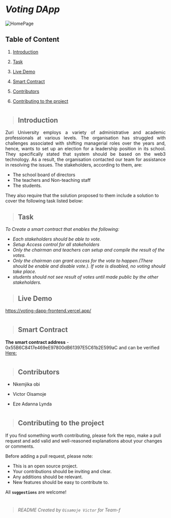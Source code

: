 # _Voting DApp_

![HomePage](https://user-images.githubusercontent.com/19577206/164715300-ebcb6f86-8f46-4d28-8929-a15fc513bc9f.JPG)

## Table of Content

1. [Introduction](#introduction)

2. [Task](#task)

3. [Live Demo](#live-demo)

4. [Smart Contract](#smart-contract)

5. [Contributors](#contributors)

6. [Contributing to the project](#contributing-to-the-project)
#

> ## Introduction 
<p align="justify">
Zuri University employs a variety of administrative and academic professionals at various levels. The organisation has struggled with challenges associated with shifting managerial roles over the years and, hence, wants to set up an election for a leadership position in its school. They specifically stated that system should be based on the web3 technology. As a result, the organisation contacted our team for assistance in resolving the issues. The stakeholders, according to them, are:
  
  - The school board of directors
  - The teachers and Non-teaching staff
  - The students.
 
They also require that the solution proposed to them include a solution to cover the following task listed below:
</p>

> ## Task
_To Create a smart contract that enables the following:_
- _Each stakeholders should be able to vote._
- _Setup Access control for all stakeholders_
- _Only the chairman and teachers can setup and compile the result of the votes._
- _Only the chairman can grant access for the vote to happen.(There should be enable and disable vote.). If vote is disabled, no voting should take place._
- _students should not see result of votes until made public by the other stakeholders._

> ## Live Demo

https://voting-dapp-frontend.vercel.app/

#
> ## Smart Contract

**The smart contract address** - 0x55B6C8417e469eE97800dB61397E5C61b2E599aC and can be verified [Here:](https://rinkeby.etherscan.io/address/0x55B6C8417e469eE97800dB61397E5C61b2E599aC)

#

> ## Contributors
 - Nkemjika obi

 - Victor Oisamoje

 - Eze Adanna Lynda
#
> ## Contributing to the project

If you find something worth contributing, please fork the repo, make a pull request and add valid and well-reasoned explanations about your changes or comments.

Before adding a pull request, please note:

- This is an open source project.
- Your contributions should be inviting and clear.
- Any additions should be relevant.
- New features should be easy to contribute to.

All **`suggestions`** are welcome!
#
> ###### README Created by `Oisamoje Victor` for Team-f
